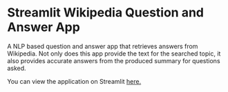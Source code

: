 # Streamlit Wikipedia Question and Answer App

A NLP based question and answer app that retrieves answers from Wikipedia. Not only does this app provide the text for the searched topic, it also provides accurate answers from the produced summary for questions asked. 

You can view the application on Streamlit <a href="https://vmadhuuu-streamlit-wikipedia-q-a-app-app-bnp6z8.streamlitapp.com/">here. </a>
